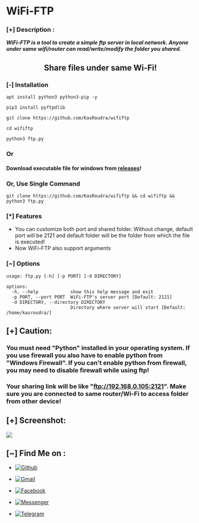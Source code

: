 # WiFi-FTP

### [+] Description :
***WiFi-FTP is a tool to create a simple ftp server in local network. Anyone under same wifi/router can read/write/modify the folder you shared.***
<h2 align="center">Share files under same Wi-Fi!</h2>

### [-] Installation

```apt install python3 python3-pip -y```

```pip3 install pyftpdlib```

```git clone https://github.com/KasRoudra/wififtp```

```cd wififtp```

```python3 ftp.py```

### Or 
#### Download executable file for windows from <a href="https://github.com/KasRoudra/wififtp/releases/download/v1.0_Beta/ftp.exe">releases</a>!
### Or, Use Single Command
```
git clone https://github.com/KasRoudra/wififtp && cd wififtp && python3 ftp.py
```
### [*] Features
 - You can customize both port and shared folder. Without change, default port will be 2121 and default folder will be the folder from which the file is executed!
 - Now WiFi-FTP also support arguments 

### [~] Options
```
usage: ftp.py [-h] [-p PORT] [-d DIRECTORY]

options:
  -h, --help            show this help message and exit
  -p PORT, --port PORT  WiFi-FTP's server port [Default: 2121]
  -d DIRECTORY, --directory DIRECTORY
                        Directory where server will start [Default: /home/kasroudra/]
```
## [+] Caution:

### You must need "Python" installed in your operating system. If you use firewall you also have to enable python from "Windows Firewall". If you can't enable python from firewall, you may need to disable firewall while using ftp!
### Your sharing link will be like "ftp://192.168.0.105:2121". Make sure you are connected to same router/Wi-Fi to access folder from other device!
## [+] Screenshot:
<img src="https://github.com/KasRoudra/wififtp/blob/main/ss.jpg">

## [~] Find Me on :

- [![Github](https://img.shields.io/badge/Github-KasRoudra-green?style=for-the-badge&logo=github)](https://github.com/KasRoudra)

- [![Gmail](https://img.shields.io/badge/Gmail-KasRoudra-green?style=for-the-badge&logo=gmail)](mailto:kasroudrakrd@gmail.com)

- [![Facebook](https://img.shields.io/badge/Facebook-KasRoudra-green?style=for-the-badge&logo=facebook)](https://facebook.com/KasRoudra)

- [![Messenger](https://img.shields.io/badge/Messenger-KasRoudra-green?style=for-the-badge&logo=messenger)](https://m.me/KasRoudra)

- [![Telegram](https://img.shields.io/badge/Telegram-KasRoudra-indigo?style=for-the-badge&logo=telegram)](https://t.me/KasRoudra)
